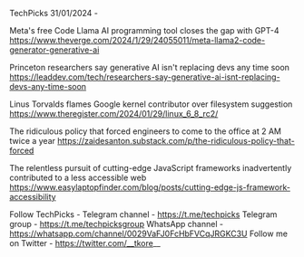 TechPicks 31/01/2024 -

Meta's free Code Llama AI programming tool closes the gap with GPT-4
https://www.theverge.com/2024/1/29/24055011/meta-llama2-code-generator-generative-ai

Princeton researchers say generative AI isn't replacing devs any time soon
https://leaddev.com/tech/researchers-say-generative-ai-isnt-replacing-devs-any-time-soon

Linus Torvalds flames Google kernel contributor over filesystem suggestion
https://www.theregister.com/2024/01/29/linux_6_8_rc2/

The ridiculous policy that forced engineers to come to the office at 2 AM twice a year
https://zaidesanton.substack.com/p/the-ridiculous-policy-that-forced

The relentless pursuit of cutting-edge JavaScript frameworks inadvertently contributed to a less accessible web
https://www.easylaptopfinder.com/blog/posts/cutting-edge-js-framework-accessibility

Follow TechPicks -
Telegram channel - https://t.me/techpicks
Telegram group - https://t.me/techpicksgroup
WhatsApp channel - https://whatsapp.com/channel/0029VaFJ0FcHbFVCqJRGKC3U
Follow me on Twitter - https://twitter.com/__tkore__